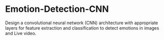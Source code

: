 # Emotion-Detection-CNN
Design a convolutional neural network (CNN) architecture with appropriate layers for feature extraction and classification to detect emotions in images and Live video.
